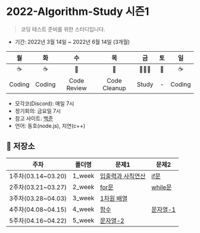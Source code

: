 # 2022-Algorithm-Study 시즌1

> 코딩 테스트 준비를 위한 스터디입니다.

- 기간: 2022년 3월 14일 ~ 2022년 6월 14일 (3개월)

|   월   |   화   |     수      |      목      |  금   | 토  |   일   |
| :----: | :----: | :---------: | :----------: | :---: | :-: | :----: |
|  ☕️   |  ☕️   |     📝      |      📑      |  👨🏻‍💻   | 🎲  |  ☕️   |
| Coding | Coding | Code Review | Code Cleanup | Study |  -  | Coding |

- 모각코(Discord): 매일 7시
- 정기회의: 금요일 7시
- 참고 사이트: [백준](https://www.acmicpc.net/)
- 언어: 동호(node.js), 지연(c++)

## 📅 저장소

| 주차               | 폴더명 | 문제1                                  | 문제2                        |
| ------------------ | ------ | -------------------------------------- | ---------------------------- |
| 1주차(03.14~03.20) | 1_week | [입출력과 사칙연산](1_week/1_stage.md) | [if문](1_week/2_stage.md)    |
| 2주차(03.21~03.27) | 2_week | [for문](2_week/3_stage.md)             | [while문](2_week/3_stage.md) |
| 3주차(03.28~04.03) | 3_week | [1차원 배열](3_week/4_stage.md)        |
| 4주차(04.08~04.15) | 4_week | [함수](4_week/5_stage.md)              | [문자열-1](4_week/6_stage.md)  |
| 5주차(04.16~04.22) | 5_week | [문자열-2](5_week/6_stage.md) |
